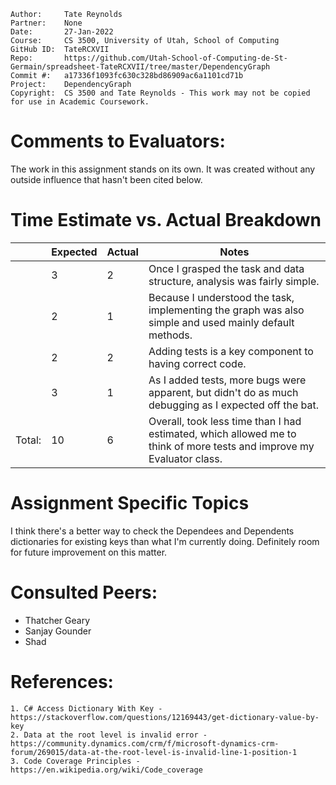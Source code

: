 ```
Author:     Tate Reynolds
Partner:    None
Date:       27-Jan-2022
Course:     CS 3500, University of Utah, School of Computing
GitHub ID:  TateRCXVII
Repo:       https://github.com/Utah-School-of-Computing-de-St-Germain/spreadsheet-TateRCXVII/tree/master/DependencyGraph
Commit #:   a17336f1093fc630c328bd86909ac6a1101cd71b
Project:    DependencyGraph
Copyright:  CS 3500 and Tate Reynolds - This work may not be copied for use in Academic Coursework.
```

# Comments to Evaluators:
The work in this assignment stands on its own. It was created without any outside influence that hasn't been cited below.

# Time Estimate vs. Actual Breakdown
|        | Expected | Actual | Notes                                                                                                                    |
|--------|----------|--------|--------------------------------------------------------------------------------------------------------------------------|
|        | 3        | 2      | Once I grasped the task and data structure, analysis was fairly simple.                                              |
|        | 2        | 1      | Because I understood the task, implementing the graph was also simple and used mainly default methods.                |
|        | 2        | 2      | Adding tests is a key component to having correct code.                                                                  |
|        | 3        | 1      | As I added tests, more bugs were apparent, but didn't do as much debugging as I expected off the bat.                 |
| Total: | 10       | 6      | Overall, took less time than I had estimated, which allowed me to think of more tests and improve my Evaluator class. |

# Assignment Specific Topics
I think there's a better way to check the Dependees and Dependents dictionaries for existing keys than what I'm currently doing. 
Definitely room for future improvement on this matter.

# Consulted Peers:
- Thatcher Geary
- Sanjay Gounder
- Shad

# References:

    1. C# Access Dictionary With Key - https://stackoverflow.com/questions/12169443/get-dictionary-value-by-key
    2. Data at the root level is invalid error - https://community.dynamics.com/crm/f/microsoft-dynamics-crm-forum/269015/data-at-the-root-level-is-invalid-line-1-position-1
    3. Code Coverage Principles - https://en.wikipedia.org/wiki/Code_coverage